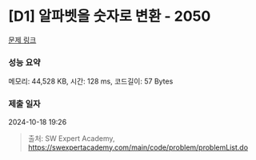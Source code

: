 # [D1] 알파벳을 숫자로 변환 - 2050 

[문제 링크](https://swexpertacademy.com/main/code/problem/problemDetail.do?contestProbId=AV5QLGxKAzQDFAUq) 

### 성능 요약

메모리: 44,528 KB, 시간: 128 ms, 코드길이: 57 Bytes

### 제출 일자

2024-10-18 19:26



> 출처: SW Expert Academy, https://swexpertacademy.com/main/code/problem/problemList.do